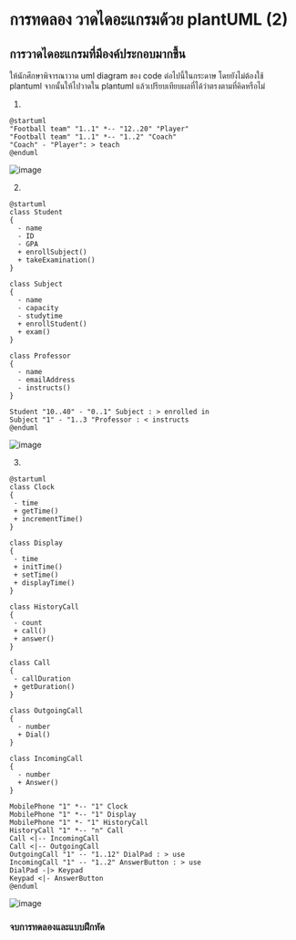 # การทดลอง วาดไดอะแกรมด้วย plantUML (2)
## การวาดไดอะแกรมที่มีองค์ประกอบมากขึ้น

ให้นักศึกษาพิจารณาวาด uml diagram ของ code ต่อไปนี้ในกระดาษ โดยยังไม่ต้องใช้ plantuml จากนั้นให้ไปวาดใน  plantuml แล้วเปรียบเทียบผลที่ได้ว่าตรงตามที่คิดหรือไม่


1. 

``` plantuml
@startuml
"Football team" "1..1" *-- "12..20" "Player"
"Football team" "1..1" *-- "1..2" "Coach"
"Coach" - "Player": > teach
@enduml
```
![image](https://user-images.githubusercontent.com/116150897/232720108-3f112afd-799d-47a3-bb37-c3d637b1b1eb.png)



2. 

``` plantuml
@startuml
class Student
{
  - name
  - ID
  - GPA
  + enrollSubject()
  + takeExamination()
}

class Subject
{
  - name
  - capacity
  - studytime
  + enrollStudent()
  + exam()
}

class Professor
{
  - name
  - emailAddress
  - instructs()
}

Student "10..40" - "0..1" Subject : > enrolled in
Subject "1" - "1..3 "Professor : < instructs
@enduml

```
![image](https://user-images.githubusercontent.com/116150897/232720391-55016473-3942-4c56-a825-2cd738085ab6.png)


3. 


``` plantuml
@startuml
class Clock
{
 - time
 + getTime()
 + incrementTime()
}

class Display
{
 - time
 + initTime()
 + setTime()
 + displayTime()
}

class HistoryCall
{
 - count
 + call()
 + answer()
} 

class Call
{
 - callDuration
 + getDuration()
} 

class OutgoingCall
{
  - number
  + Dial()
}

class IncomingCall
{
  - number
  + Answer()
}

MobilePhone "1" *-- "1" Clock
MobilePhone "1" *-- "1" Display
MobilePhone "1" *- "1" HistoryCall
HistoryCall "1" *-- "n" Call
Call <|-- IncomingCall
Call <|-- OutgoingCall
OutgoingCall "1" -- "1..12" DialPad : > use
IncomingCall "1" -- "1..2" AnswerButton : > use
DialPad -|> Keypad 
Keypad <|- AnswerButton
@enduml
```
![image](https://user-images.githubusercontent.com/116150897/232720656-763a86f0-7eba-4065-97a7-e58af8df3480.png)



### จบการทดลองและแบบฝึกหัด
